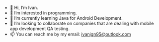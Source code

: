 - 👋 Hi, I’m Ivan.
- 👀 I’m interested in programming.
- 🌱 I’m currently learning Java for Android Development.
- 💞️ I’m looking to collaborate on companies that are dealing with mobile app development QA testing.
- 📫 You can reach me by my email: ivanign95@outlook.com

<!---
IvanIgn/IvanIgn is a ✨ special ✨ repository because its `README.md` (this file) appears on your GitHub profile.
You can click the Preview link to take a look at your changes.
--->
